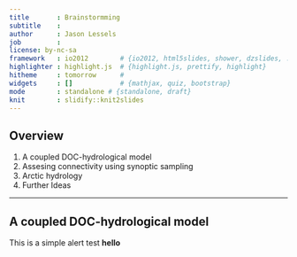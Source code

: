 ```yaml
---
title       : Brainstormming
subtitle    : 
author      : Jason Lessels
job         : 
license: by-nc-sa
framework   : io2012        # {io2012, html5slides, shower, dzslides, ...}
highlighter : highlight.js  # {highlight.js, prettify, highlight}
hitheme     : tomorrow      # 
widgets     : []            # {mathjax, quiz, bootstrap}
mode        : standalone # {standalone, draft}
knit        : slidify::knit2slides
--- 
```






## Overview
1. A coupled DOC-hydrological model
2. Assesing connectivity using synoptic sampling 
3. Arctic hydrology
4. Further Ideas


---

## A coupled DOC-hydrological model

This is a simple alert test **hello**







